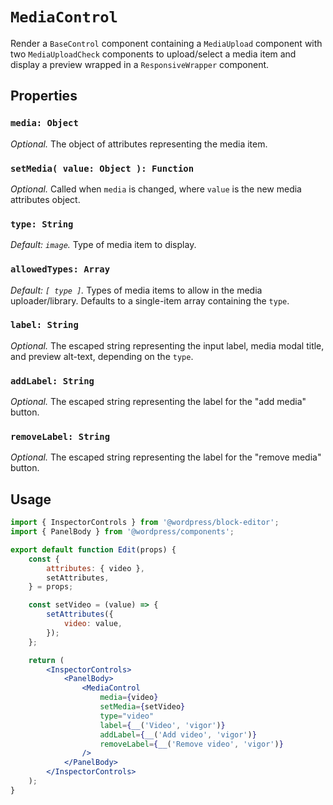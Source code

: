 # `MediaControl`

Render a `BaseControl` component containing a `MediaUpload` component with two `MediaUploadCheck` components to upload/select a media item and display a preview wrapped in a `ResponsiveWrapper` component.

## Properties

### `media: Object`

_Optional._ The object of attributes representing the media item.

### `setMedia( value: Object ): Function`

_Optional._ Called when `media` is changed, where `value` is the new media attributes object.

### `type: String`

_Default: `image`._ Type of media item to display.

### `allowedTypes: Array`

_Default: `[ type ]`._ Types of media items to allow in the media uploader/library. Defaults to a single-item array containing the `type`.

### `label: String`

_Optional._ The escaped string representing the input label, media modal title, and preview alt-text, depending on the `type`.

### `addLabel: String`

_Optional._ The escaped string representing the label for the "add media" button.

### `removeLabel: String`

_Optional._ The escaped string representing the label for the "remove media" button.

## Usage

```jsx
import { InspectorControls } from '@wordpress/block-editor';
import { PanelBody } from '@wordpress/components';

export default function Edit(props) {
	const {
		attributes: { video },
		setAttributes,
	} = props;

	const setVideo = (value) => {
		setAttributes({
			video: value,
		});
	};

	return (
		<InspectorControls>
			<PanelBody>
				<MediaControl
					media={video}
					setMedia={setVideo}
					type="video"
					label={__('Video', 'vigor')}
					addLabel={__('Add video', 'vigor')}
					removeLabel={__('Remove video', 'vigor')}
				/>
			</PanelBody>
		</InspectorControls>
	);
}
```
